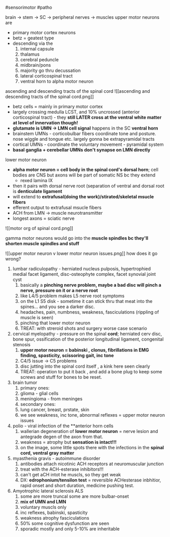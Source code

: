 #sensorimotor 
#patho 

brain -> stem -> SC -> peripheral nerves -> muscles 
upper motor neurons are 
- primary motor cortex neurons
- betz = geatest type 
- descending via the 
	1. internal capsule 
	2. thalamus 
	3. cerebral peduncle 
	4. midbrain/pons
	5. majority go thru decussation 
	6. lateral corticospinal tract
	7. ventral horn to alpha motor neuron 

ascending and descending tracts of the spinal cord 
![[ascending and descending tracts of the spinal cord.png]]
- betz cells = mainly in primary motor cortex
- largely crossing medulla LCST, and 10% uncrossed (anterior corticospinal tract) - they **still LATER cross at the ventral white matter at level of innervation though!**
- **glutamate is UMN -> LMN cell signal** happens in the SC **ventral horn**
- brainstem UMNs - corticobulbar fibers coordinate tone and posture.  nose wiggle and tongue etc. largely gonna be extrapyramidal tracts 
- cortical UMNs - coordinate the voluntary movement  - pyramidal system
- **basal ganglia + cerebellar UMNs don't synapse on LMN directly**

lower motor neuron 
- **alpha motor neuron = cell body in the spinal cord's dorsal horn**; cell bodies are CNS but axons will be part of somatic NS bc they extend
	- rexed lamina IX
- then it pairs with dorsal nerve root (separation of ventral and dorsal root is **denticulate ligament**
- will extend to **extrafusal(doing the work)/stirated/skeletal msucle fibers**
- efferent output to extrafusal msucle fibers 
- ACH from LMN -> muscle neurotransmitter 
- longest axons = sciatic nerve 

![[motor org of spinal cord.png]]

gamma motor neurons would go into the **muscle spindles bc they'll shorten muscle spindles and stuff**

![[upper motor neuron v lower motor neuron issues.png]]
how does it go wrong? 
1. lumbar radiculopathy - herniated nucleus pulposis, hypertrophied medial facet ligament, disc-osteophyte complex, facet synovial joint cyst
	1. basically a **pinching nerve problem, maybe a bad disc will pinch a nerve, pressure on it or a nerve root**
	2. like L4/5 problem makes L5 nerve root symptoms 
	3. on the L1 S5 disk - sometime it can stick thru that meat into the spines... and you see a darker disc. 
	4. headaches, pain, numbness, weakness, fasciculations (rippling of muscle is seen)
	5. pinching that lower motor neuron 
	6. TREAT: with streroid shots and surgery worse case scenario 
2. cervical myelopathy - pressure on the spinal **cord**; herniated cerv disc, bone spur, ossification of the posterior longitudinal ligament, congenital stenosis 
	1. **upper motor neuron = babinski , clonus, fibrillations in EMG finding, spasticity, scissoring gait, inc tone** 
	2. C4/5 issue -> C5 problems 
	3. disc jutting into the spinal cord itself , a kink here seen clearly 
	4. TREAT: operation to put it back , and add a bone plug to keep some screws and stuff for bones to be reset. 
3. brain tumor 
	1. primary ones: 
	2. glioma  - glial cells 
	3. meningioma -  from meninges 
	4. secondary ones:
	5. lung cancer, breast, prstate, skin 
	6. we see weakness, inc tone, abnormal reflexes = upper motor neuron issues 
4. polio - viral infection of the **anterior horn cells
	1. wallerian degeneration of **lower motor neuron** = nerve lesion and antegrade degen of the axon from that. 
	2. weakness = atrophy but **sensation is intact!!!**
	3. on the image, some little spots there with the infections in the **spinal cord, ventral gray matter**
5. myasthenia gravis - autoimmune disorder
	1. antibodies attach nicotinic ACH receptors at neuromuscular junction 
	2. treat with the ACH-esterase inhibitors!!! 
	3. can't get aCH intot he muscls, so they get weak
	4. DX: **edrophonium/tensilon test** = reversible ACHesterase inbhitior, rapid onset and short duration, medicine pushing test. 
6. Amyotrophic lateral sclerosis ALS
	1. some are more truncal some are more bulbar-onset
	2. **mix of UMN and LMN** 
	3. voluntary muscls only 
	4. inc reflexes, babinski, spasticity 
	5. weakness atrophy fasciculations 
	6. 50% some cognitive dysfunction are seen 
	7. sporadic mostly and only 5-10% are inheritable 

